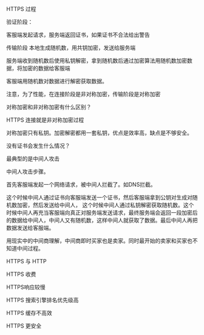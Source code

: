 HTTPS 过程

验证阶段：

客服端发起请求，服务端返回证书，如果证书不合法给出警告

传输阶段 本地生成随机数，用共钥加密，发送给服务端

服务端收到随机数后使用私钥解密，拿到随机数后通过加密算法用随机数加密数据，将加密的数据给客服端


客服端用随机数对数据进行解密获取数据。


注意，为了性能，在连接阶段是非对称加密，传输阶段是对称加密


对称加密和非对称加密有什么区别？

HTTPS 连接就是非对称加密过程

对称加密只有私钥。加密解密都用一套私钥，优点是效率高，缺点是不够安全。


没有证书会发生什么情况？

最典型的是中间人攻击

中间人攻击步骤。

首先客服端发起一个网络请求，被中间人拦截了。如DNS拦截。

这个时候中间人通过证书向客服端发送一个证书，然后客服端拿到公钥对生成对随机数加密，然后发送给中间人，
这个时候中间人通过私钥解密获取随机数。这个时候中间人再充当客服端向真正对服务端发送请求，最终服务端会返回一段加密后的数据给中间人，中间人又有随机数，这样中间人就获取了数据。最后中间人再把数据发送给客服端。


用现实中的中间商理解，中间商即时买家也是卖家。同时最开始的卖家和买家也不知道中间过程。


HTTPS 与 HTTP


HTTPS 收费 

HTTPS响应较慢

HTTPS 搜索引擎排名优先级高

HTTPS 缓存不高效

HTTPS 更安全













